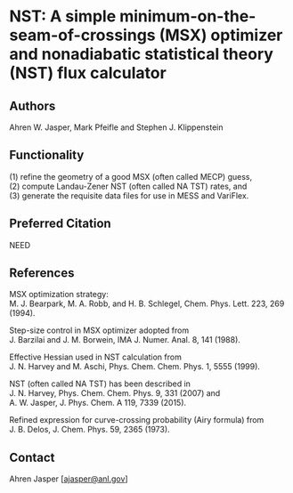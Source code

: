 # NST: A simple minimum-on-the-seam-of-crossings (MSX) optimizer and nonadiabatic statistical theory (NST) flux calculator

## Authors
Ahren W. Jasper, Mark Pfeifle and Stephen J. Klippenstein  

## Functionality
(1) refine the geometry of a good MSX (often called MECP) guess,  
(2) compute Landau-Zener NST (often called NA TST) rates, and  
(3) generate the requisite data files for use in MESS and VariFlex.

## Preferred Citation
NEED

## References
MSX optimization strategy:  
M. J. Bearpark, M. A. Robb, and H. B. Schlegel, Chem. Phys. Lett. 223, 269 (1994).

Step-size control in MSX optimizer adopted from  
J. Barzilai and J. M. Borwein, IMA J. Numer. Anal. 8, 141 (1988).

Effective Hessian used in NST calculation from  
J. N. Harvey and M. Aschi, Phys. Chem. Chem. Phys. 1, 5555 (1999).

NST (often called NA TST) has been described in  
J. N. Harvey, Phys. Chem. Chem. Phys. 9, 331 (2007) and  
A. W. Jasper, J. Phys. Chem. A 119, 7339 (2015).

Refined expression for curve-crossing probability (Airy formula) from  
J. B. Delos, J. Chem. Phys. 59, 2365 (1973).

## Contact
Ahren Jasper [ajasper@anl.gov]

